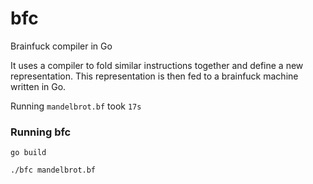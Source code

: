 # bfc
Brainfuck compiler in Go

It uses a compiler to fold similar instructions together and define a new
representation. This representation is then fed to a brainfuck machine
written in Go.

Running `mandelbrot.bf` took `17s`

### Running bfc 
`go build`

`./bfc mandelbrot.bf`
